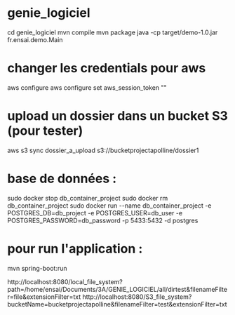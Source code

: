 # genie_logiciel

cd genie_logiciel
mvn compile
mvn package
java -cp target/demo-1.0.jar fr.ensai.demo.Main

# changer les credentials pour aws
aws configure
aws configure set aws_session_token "<token>"

# upload un dossier dans un bucket S3 (pour tester)
aws s3 sync dossier_a_upload s3://bucketprojectapolline/dossier1

# base de données : 
sudo docker stop db_container_project
sudo docker rm db_container_project
sudo docker run --name db_container_project -e POSTGRES_DB=db_project -e POSTGRES_USER=db_user -e POSTGRES_PASSWORD=db_password -p 5433:5432 -d postgres

# pour run l'application :
mvn spring-boot:run

http://localhost:8080/local_file_system?path=/home/ensai/Documents/3A/GENIE_LOGICIEL/all/dirtest&filenameFilter=file&extensionFilter=txt
http://localhost:8080/S3_file_system?bucketName=bucketprojectapolline&filenameFilter=test&extensionFilter=txt